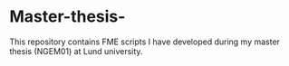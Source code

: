 # Master-thesis-
  This repository contains FME scripts I have developed during my master thesis (NGEM01) at Lund university.
